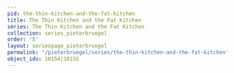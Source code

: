 ```yaml
---
pid: the-thin-kitchen-and-the-fat-kitchen
title: The Thin Kitchen and the Fat Kitchen
series: The Thin Kitchen and the Fat Kitchen
collection: series_pieterbruegel
order: '5'
layout: seriespage_pieterbruegel
permalink: "/pieterbruegel/series/the-thin-kitchen-and-the-fat-kitchen"
object_ids: 10154|10155
---
```

